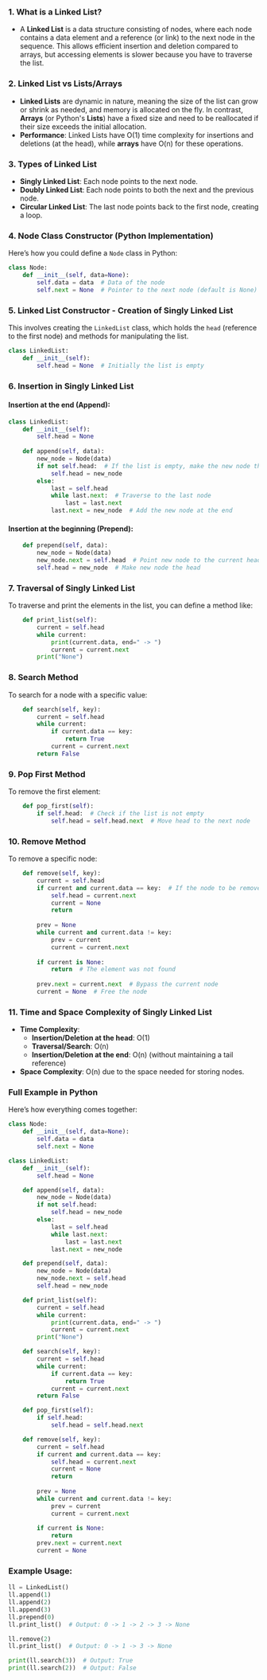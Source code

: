 

### 1. **What is a Linked List?**
   - A **Linked List** is a data structure consisting of nodes, where each node contains a data element and a reference (or link) to the next node in the sequence. This allows efficient insertion and deletion compared to arrays, but accessing elements is slower because you have to traverse the list.

### 2. **Linked List vs Lists/Arrays**
   - **Linked Lists** are dynamic in nature, meaning the size of the list can grow or shrink as needed, and memory is allocated on the fly. In contrast, **Arrays** (or Python's **Lists**) have a fixed size and need to be reallocated if their size exceeds the initial allocation.
   - **Performance**: Linked Lists have O(1) time complexity for insertions and deletions (at the head), while **arrays** have O(n) for these operations.

### 3. **Types of Linked List**
   - **Singly Linked List**: Each node points to the next node.
   - **Doubly Linked List**: Each node points to both the next and the previous node.
   - **Circular Linked List**: The last node points back to the first node, creating a loop.

### 4. **Node Class Constructor (Python Implementation)**
Here’s how you could define a `Node` class in Python:
```python
class Node:
    def __init__(self, data=None):
        self.data = data  # Data of the node
        self.next = None  # Pointer to the next node (default is None)
```

### 5. **Linked List Constructor - Creation of Singly Linked List**
This involves creating the `LinkedList` class, which holds the `head` (reference to the first node) and methods for manipulating the list.
```python
class LinkedList:
    def __init__(self):
        self.head = None  # Initially the list is empty
```

### 6. **Insertion in Singly Linked List**
#### Insertion at the end (Append):
```python
class LinkedList:
    def __init__(self):
        self.head = None
    
    def append(self, data):
        new_node = Node(data)
        if not self.head:  # If the list is empty, make the new node the head
            self.head = new_node
        else:
            last = self.head
            while last.next:  # Traverse to the last node
                last = last.next
            last.next = new_node  # Add the new node at the end
```

#### Insertion at the beginning (Prepend):
```python
    def prepend(self, data):
        new_node = Node(data)
        new_node.next = self.head  # Point new node to the current head
        self.head = new_node  # Make new node the head
```

### 7. **Traversal of Singly Linked List**
To traverse and print the elements in the list, you can define a method like:
```python
    def print_list(self):
        current = self.head
        while current:
            print(current.data, end=" -> ")
            current = current.next
        print("None")
```

### 8. **Search Method**
To search for a node with a specific value:
```python
    def search(self, key):
        current = self.head
        while current:
            if current.data == key:
                return True
            current = current.next
        return False
```

### 9. **Pop First Method**
To remove the first element:
```python
    def pop_first(self):
        if self.head:  # Check if the list is not empty
            self.head = self.head.next  # Move head to the next node
```

### 10. **Remove Method**
To remove a specific node:
```python
    def remove(self, key):
        current = self.head
        if current and current.data == key:  # If the node to be removed is the head
            self.head = current.next
            current = None
            return
        
        prev = None
        while current and current.data != key:
            prev = current
            current = current.next
        
        if current is None:
            return  # The element was not found
        
        prev.next = current.next  # Bypass the current node
        current = None  # Free the node
```

### 11. **Time and Space Complexity of Singly Linked List**
   - **Time Complexity**:
     - **Insertion/Deletion at the head**: O(1)
     - **Traversal/Search**: O(n)
     - **Insertion/Deletion at the end**: O(n) (without maintaining a tail reference)
   - **Space Complexity**: O(n) due to the space needed for storing nodes.

### Full Example in Python
Here’s how everything comes together:

```python
class Node:
    def __init__(self, data=None):
        self.data = data
        self.next = None

class LinkedList:
    def __init__(self):
        self.head = None

    def append(self, data):
        new_node = Node(data)
        if not self.head:
            self.head = new_node
        else:
            last = self.head
            while last.next:
                last = last.next
            last.next = new_node

    def prepend(self, data):
        new_node = Node(data)
        new_node.next = self.head
        self.head = new_node

    def print_list(self):
        current = self.head
        while current:
            print(current.data, end=" -> ")
            current = current.next
        print("None")

    def search(self, key):
        current = self.head
        while current:
            if current.data == key:
                return True
            current = current.next
        return False

    def pop_first(self):
        if self.head:
            self.head = self.head.next

    def remove(self, key):
        current = self.head
        if current and current.data == key:
            self.head = current.next
            current = None
            return
        
        prev = None
        while current and current.data != key:
            prev = current
            current = current.next
        
        if current is None:
            return
        prev.next = current.next
        current = None
```

### Example Usage:
```python
ll = LinkedList()
ll.append(1)
ll.append(2)
ll.append(3)
ll.prepend(0)
ll.print_list()  # Output: 0 -> 1 -> 2 -> 3 -> None

ll.remove(2)
ll.print_list()  # Output: 0 -> 1 -> 3 -> None

print(ll.search(3))  # Output: True
print(ll.search(2))  # Output: False
```


